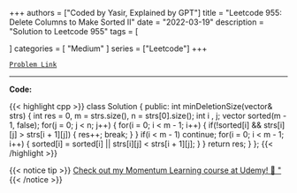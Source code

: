 
+++
authors = ["Coded by Yasir, Explained by GPT"]
title = "Leetcode 955: Delete Columns to Make Sorted II"
date = "2022-03-19"
description = "Solution to Leetcode 955"
tags = [
    
]
categories = [
    "Medium"
]
series = ["Leetcode"]
+++



[`Problem Link`](https://leetcode.com/problems/delete-columns-to-make-sorted-ii/description/)

---

**Code:**

{{< highlight cpp >}}
class Solution {
public:
    int minDeletionSize(vector<string>& strs) {
        int res = 0, m = strs.size(), n = strs[0].size();
        int i , j;
        vector<bool> sorted(m - 1, false);
        for(j = 0; j < n; j++) {
            for(i = 0; i < m - 1; i++) {
                if(!sorted[i] && strs[i][j] > strs[i + 1][j]) {
                    res++;
                    break;
                }
            }
            if(i < m - 1) continue;
            for(i = 0; i < m - 1; i++) {
                sorted[i] = sorted[i] || strs[i][j] < strs[i + 1][j];
            }
        }
        return res;
    }
};
{{< /highlight >}}



{{< notice tip >}}
[Check out my Momentum Learning course at Udemy! 🚀 "](https://www.udemy.com/course/blind-75-the-data-structures-and-algorithms-essentials/)
{{< /notice >}}

